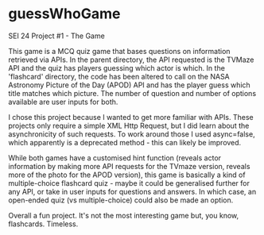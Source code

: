 # guessWhoGame

SEI 24 Project #1 - The Game

This game is a MCQ quiz game that bases questions on information retrieved via APIs. In the parent directory, the API requested is the TVMaze API and the quiz has players guessing which actor is which. In the 'flashcard' directory, the code has been altered to call on the NASA Astronomy Picture of the Day (APOD) API and has the player guess which title matches which picture. The number of question and number of options available are user inputs for both.

I chose this project because I wanted to get more familiar with APIs. These projects only require a simple XML Http Request, but I did learn about the asynchronicity of such requests. To work around those I used async=false, which apparently is a deprecated method - this can likely be improved.

While both games have a customised hint function (reveals actor information by making more API requests for the TVmaze version, reveals more of the photo for the APOD version), this game is basically a kind of multiple-choice flashcard quiz - maybe it could be generalised further for any API, or take in user inputs for questions and answers. In which case, an open-ended quiz (vs multiple-choice) could also be made an option.

Overall a fun project. It's not the most interesting game but, you know, flashcards. Timeless.